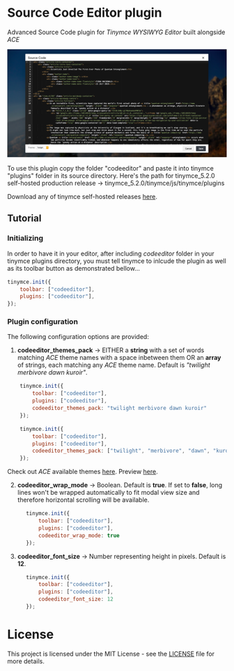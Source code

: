# Source Code Editor plugin
Advanced Source Code plugin for _Tinymce WYSIWYG Editor_ built alongside _ACE_

![preview](/Preview.png)

To use this plugin copy the folder "codeeditor" and paste it into tinymce "plugins" folder in its source directory.
Here's the path for tinymce_5.2.0 self-hosted production release -> tinymce_5.2.0/tinymce/js/tinymce/plugins

Download any of tinymce self-hosted releases [here](https://www.tiny.cloud/get-tiny/self-hosted/).

## Tutorial
### Initializing
In order to have it in your editor, after including _codeeditor_ folder in your tinymce plugins directory, you must tell tinymce to inlcude the plugin as well as its toolbar button as demonstrated bellow...
```javascript
tinymce.init({
    toolbar: ["codeeditor"],
    plugins: ["codeeditor"],
});
```
### Plugin configuration
The following configuration options are provided:
  1. __codeeditor_themes_pack__ -> EITHER a __string__ with a set of words matching _ACE_ theme names with a space inbetween them OR an __array__ of strings, each matching any _ACE_ theme name. Default is _"twilight merbivore dawn kuroir"_.

```javascript
    tinymce.init({
        toolbar: ["codeeditor"],
        plugins: ["codeeditor"],
        codeeditor_themes_pack: "twilight merbivore dawn kuroir"
    });
```

```javascript
    tinymce.init({
        toolbar: ["codeeditor"],
        plugins: ["codeeditor"],
        codeeditor_themes_pack: ["twilight", "merbivore", "dawn", "kuroir"]
    });
```

Check out _ACE_ available themes [here](https://github.com/ajaxorg/ace/tree/master/lib/ace/theme). Preview [here](https://ace.c9.io/build/kitchen-sink.html).

  2. __codeeditor_wrap_mode__ -> Boolean. Default is __true__. If set to __false__, long lines won't be wrapped automatically to fit modal view size and therefore horizontal scrolling will be available.
    
```javascript
      tinymce.init({
          toolbar: ["codeeditor"],
          plugins: ["codeeditor"],
          codeeditor_wrap_mode: true
      });
```

  3. __codeeditor_font_size__ -> Number representing height in pixels. Default is __12__.
    
```javascript
      tinymce.init({
          toolbar: ["codeeditor"],
          plugins: ["codeeditor"],
          codeeditor_font_size: 12
      });
```

# License
This project is licensed under the MIT License - see the [LICENSE](LICENSE.md) file for more details.
